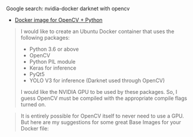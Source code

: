 



Google search: nvidia-docker darknet with opencv

* [Docker image for OpenCV + Python](https://forums.developer.nvidia.com/t/docker-image-for-opencv-python/77513)

> I would like to create an Ubuntu Docker container that uses the following packages:
>
> - Python 3.6 or above
> - OpenCV
> - Python PIL module
> - Keras for inference
> - PyQt5
> - YOLO V3 for inference (Darknet used through OpenCV)
>
> I would like the NVIDIA GPU to be used by these packages. So, I guess OpenCV must be compiled with the appropriate compile flags turned on.

> It is entirely possible for OpenCV itself to never need to use a GPU. But here are my suggestions for some great Base Images for your Docker file: